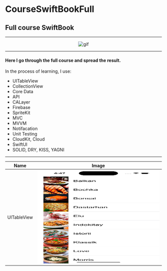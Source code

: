 # CourseSwiftBookFull
## Full course SwiftBook
--- 

<div id="header" align="center">
<img src="https://media.giphy.com/media/q1mHcB8wOCWf6/giphy.gif" alt="gif" width="600" />
</div>

---

#### Here I go through the full course and spread the result.

In the process of learning, I use:
- UITableView
- CollectionView
- Core Data
- API
- CALayer
- Firebase
- SpriteKit
- MVC
- MVVM
- Notifacation
- Unit Testing
- CloudKit, Cloud
- SwiftUI
- SOLID, DRY, KISS, YAGNI

---

| Name                                                            | Image             |
| ----------------------------------------------------------------| :---------------: |
| UITableView        | <img src="images/UITableVIew.webp" alt="images" width="500" height="300" /> |

